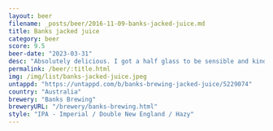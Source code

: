 ```yaml
---
layout: beer
filename: _posts/beer/2016-11-09-banks-jacked-juice.md
title: Banks jacked juice
category: beer
score: 9.5
beer-date: "2023-03-31"
desc: "Absolutely delicious. I got a half glass to be sensible and kind of regretted it. So full of fruit"
permalink: /beer/:title.html
img: /img/list/banks-jacked-juice.jpeg
untappd: "https://untappd.com/b/banks-brewing-jacked-juice/5229074"
country: "Australia"
brewery: "Banks Brewing"
breweryURL: "/brewery/banks-brewing.html"
style: "IPA - Imperial / Double New England / Hazy"
---
```

